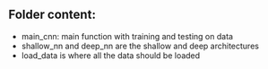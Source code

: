 ## Folder content:
* main_cnn: main function with training and testing on data
* shallow_nn and deep_nn are the shallow and deep architectures
* load_data is where all the data should be loaded
